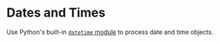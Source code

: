 # Dates and Times

Use Python's built-in [`datetime` module](../modules/datetime.md) to process date and time objects.
